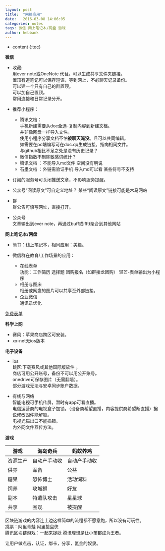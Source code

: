 ```yaml
---
layout: post
title:  "网络应用"
date:   2016-03-08 14:06:05
categories: notes
tags: 微信 网上笔记本/网盘 游戏
author: hebbank
---
```


* content
{:toc}



**微信**  
- 收藏:  
  用ever note或OneNote 代替。可以生成共享文件夹链接。   
  置顶有道笔记可以保存短语，等到网上，不必聊天记录备份。  
可以建一个只有自己的群置顶。  
可以加自己置顶。  
常用连接和日常记录分开。  
- 推荐小程序：
    - 腾讯文档：  
  手机新建需要从doc全选-复制内容到新建文档。  
  并非像网盘一样导入文件。     
    使用小程序分享文档不怕**被聊天淹没**。且可以共同编辑。  
    如需要在pc端编写可在doc.qq生成链接，指向相同文件。  
    与github相比不足之处是没有历史记录？  
  - 微信指数不删除敏感词统计？  
  - 腾讯文档 ：不能导入md文件 空间没有明说
  - 石墨文档 ：外链需验证手机 导入md可以看 某些符号不支持  

- 订阅的服务号可关闭推送文章，不影响服务提醒。  
- 公众号“阅读原文”可自定义地址？ 某些“阅读原文”链接可能是木马网站   
-  群  
  群公告可填写网址，直接打开。    
  - 公众号  
文章输出到ever note，再通过buff或ifftt聚合到其他网站   



**网上笔记本/网盘**   
- 简书：线上笔记本，相同应用：美篇。    
- 微信群在教育/工作场景的应用：  

  - 在线表单  
功能：工作简历 选择题 团购报名（如群接龙团购）
  轻芒-表单输出为小程序     
   - 相册与图床  
相册或网盘的图片可以共享至外部链接。  
   - 企业微信  
通讯录优化  

[免费表单](https://jinshuju.net/?utm_source=pub_footer)   

**科学上网**   
- 赛风：苹果商店跨区可安装。  
- xx-net无ios版本    

**电子设备**  
-  ios  
跳区:下载赛风或其他国际版软件 。  
 商店可用公开账号，备份不可以用公开账号。  
 onedrive可保存图片（无需翻墙）。  
 部分游戏无法与安卓同步账户数据。   

- 有线与网络  
智能电视可手机传屏，暂时有app可看直播。  
电信运营商的电视盒子加锁。（设备商希望直播，内容提供商希望断直播）据说修改固件能解锁。   
电视光猫出口不能插错。  
内外网文件互传方法。  

**游戏**   

游戏|海岛奇兵|蚂蚁养鸡  
---|---|---  
资源生产|自动产手动收|自动产手动收   
供养|军备|公益   
糖果|恐怖博士|活动饲料  
饲养|攻城狮|好友   
副本|特遣队攻击|星星球  
共享|围观|被提醒  


区块链游戏的内容连上边这样简单的流程都不愿意跑，所以没有可玩性。   
跳票：阿里青蛙  阿里接盘侠   
腾讯区块链游戏：一起来捉妖   腾讯理想是让小孩都成为王者。  

让用户做点击，认证，绑卡，分享，氪金的奴隶。  
